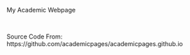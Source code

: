 My Academic Webpage
<p>&nbsp;</p>
Source Code From: https://github.com/academicpages/academicpages.github.io

